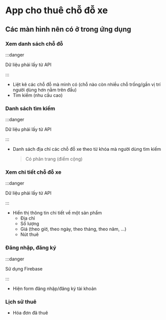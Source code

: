 # App cho thuê chỗ đỗ xe

## Các màn hình nên có ở trong ứng dụng

### Xem danh sách chỗ đỗ

:::danger

Dữ liệu phải lấy từ API

:::

- Liệt kê các chỗ đỗ mà mình có (chỗ nào còn nhiều chỗ trống/gần vị trí người dùng hơn nằm trên đầu)
- Tìm kiếm (nhu cầu cao)

### Danh sách tìm kiếm

:::danger

Dữ liệu phải lấy từ API

:::

- Danh sách địa chỉ các chỗ đỗ xe theo từ khóa mà người dùng tìm kiếm

  > Có phân trang (điểm cộng)

### Xem chi tiết chỗ đỗ xe

:::danger

Dữ liệu phải lấy từ API

:::

- Hiển thị thông tin chi tiết về một sản phẩm
  - Địa chỉ
  - Số lượng
  - Giá (theo giờ, theo ngày, theo tháng, theo năm, ...)
  - Nút thuê

### Đăng nhập, đăng ký

:::danger

Sử dụng Firebase

:::

- Hiện form đăng nhập/đăng ký tài khoản

### Lịch sử thuê

- Hóa đơn đã thuê